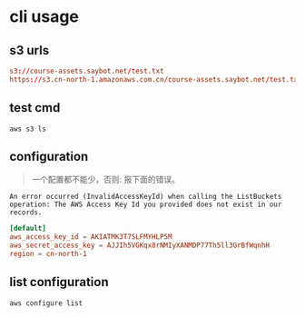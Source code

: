 # cli usage

## s3 urls
```conf
s3://course-assets.saybot.net/test.txt
https://s3.cn-north-1.amazonaws.com.cn/course-assets.saybot.net/test.txt
```

## test cmd
```shell
aws s3 ls 
```

## configuration
> 一个配置都不能少，否则: 报下面的错误。
~~~
An error occurred (InvalidAccessKeyId) when calling the ListBuckets operation: The AWS Access Key Id you provided does not exist in our records.
~~~

```conf
[default]
aws_access_key_id = AKIATMK3T7SLFMYHLP5M
aws_secret_access_key = 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
region = cn-north-1
```

## list configuration
```shell
aws configure list
```
